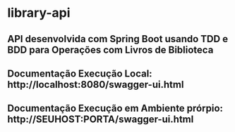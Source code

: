 # library-api
## API desenvolvida com Spring Boot usando TDD e BDD para Operações com Livros de Biblioteca
## Documentação Execução Local: http://localhost:8080/swagger-ui.html
## Documentação Execução em Ambiente prórpio: http://SEUHOST:PORTA/swagger-ui.html
